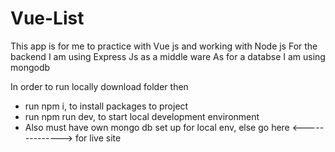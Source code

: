 # Vue-List

This app is for me to practice with Vue js and working with Node js
For the backend I am using Express Js as a middle ware
As for a databse I am using mongodb

In order to run locally download folder then

- run npm i, to install packages to project
- run npm run dev, to start local development environment
- Also must have own mongo db set up for local env, else go here <--------------> for live site
